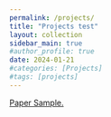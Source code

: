 ```yaml
---
permalink: /projects/
title: "Projects test"
layout: collection
sidebar_main: true
#author_profile: true
date: 2024-01-21
#categories: [Projects]
#tags: [projects] 
---
```


<a href="https://hyukmo.github.io/assets/pubs/2309.04680.pdf" target="_blank">Paper Sample.</a>
